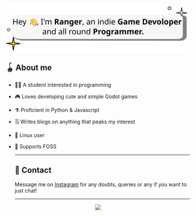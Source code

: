 <p align="center">
<img src="ranger_banner.svg" title="The Breakthrough logo">
</p>

## 🪀 About me

- 👨‍🎓 A student interested in programming 
- 🎮 Loves developing cute and simple Godot games
- ⚗ Proficient in Python & Javascript
- 🗒 Writes blogs on anything that peaks my interest
- 🐧 Linux user
- 💚 Supports FOSS
  
  ---
  
  ## 💭 Contact
  
  Message me on [Instagram](https://www.instagram.com/ranger_nf/) for any doubts, queries or any if you want to just chat!
  
  ---

<p align="center">
  <img height="180em" src="https://github-readme-stats.vercel.app/api?username=Ranger-NF&show_icons=true&theme=transparent"/>
</p>
